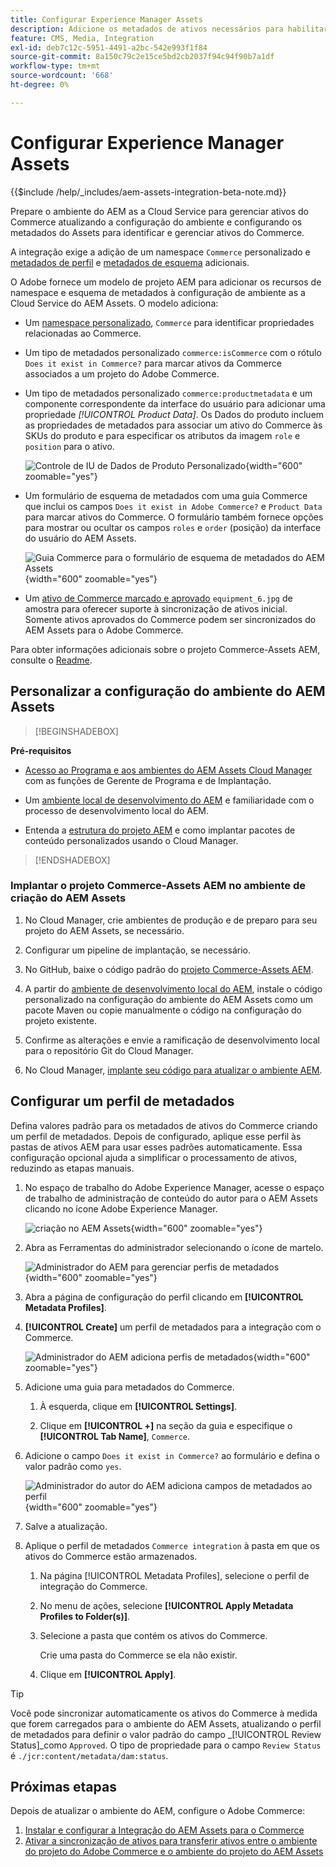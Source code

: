 ```yaml
---
title: Configurar Experience Manager Assets
description: Adicione os metadados de ativos necessários para habilitar a Integração do AEM Assets para o Commerce a fim de sincronizar ativos entre projetos do Adobe Commerce e do Experience Manager Assets.
feature: CMS, Media, Integration
exl-id: deb7c12c-5951-4491-a2bc-542e993f1f84
source-git-commit: 8a150c79c2e15ce5bd2cb2037f94c94f90b7a1df
workflow-type: tm+mt
source-wordcount: '668'
ht-degree: 0%

---
```


# Configurar Experience Manager Assets

{{$include /help/_includes/aem-assets-integration-beta-note.md}}

Prepare o ambiente do AEM as a Cloud Service para gerenciar ativos do Commerce atualizando a configuração do ambiente e configurando os metadados do Assets para identificar e gerenciar ativos do Commerce.

A integração exige a adição de um namespace `Commerce` personalizado e [metadados de perfil](https://experienceleague.adobe.com/en/docs/experience-manager-cloud-service/content/assets/manage/metadata-profiles) e [metadados de esquema](https://experienceleague.adobe.com/en/docs/experience-manager-cloud-service/content/assets/manage/metadata-schemas) adicionais.

O Adobe fornece um modelo de projeto AEM para adicionar os recursos de namespace e esquema de metadados à configuração de ambiente as a Cloud Service do AEM Assets. O modelo adiciona:

- Um [namespace personalizado](https://github.com/ankumalh/assets-commerce/blob/main/ui.config/jcr_root/apps/commerce/config/org.apache.sling.jcr.repoinit.RepositoryInitializer~commerce-namespaces.cfg.json), `Commerce` para identificar propriedades relacionadas ao Commerce.

- Um tipo de metadados personalizado `commerce:isCommerce` com o rótulo `Does it exist in Commerce?` para marcar ativos da Commerce associados a um projeto do Adobe Commerce.

- Um tipo de metadados personalizado `commerce:productmetadata` e um componente correspondente da interface do usuário para adicionar uma propriedade *[!UICONTROL Product Data]*. Os Dados do produto incluem as propriedades de metadados para associar um ativo do Commerce às SKUs do produto e para especificar os atributos da imagem `role` e `position` para o ativo.

  ![Controle de IU de Dados de Produto Personalizado](./assets/aem-commerce-sku-metadata-fields-from-template.png){width="600" zoomable="yes"}

- Um formulário de esquema de metadados com uma guia Commerce que inclui os campos `Does it exist in Adobe Commerce?` e `Product Data` para marcar ativos do Commerce. O formulário também fornece opções para mostrar ou ocultar os campos `roles` e `order` (posição) da interface do usuário do AEM Assets.

  ![Guia Commerce para o formulário de esquema de metadados do AEM Assets](./assets/assets-configure-metadata-schema-form-editor.png){width="600" zoomable="yes"}

- Um [ativo de Commerce marcado e aprovado](https://github.com/ankumalh/assets-commerce/blob/main/ui.content/src/main/content/jcr_root/content/dam/wknd/en/activities/hiking/equipment_6.jpg/.content.xml) `equipment_6.jpg` de amostra para oferecer suporte à sincronização de ativos inicial. Somente ativos aprovados do Commerce podem ser sincronizados do AEM Assets para o Adobe Commerce.

Para obter informações adicionais sobre o projeto Commerce-Assets AEM, consulte o [Readme](https://github.com/ankumalh/assets-commerce).

## Personalizar a configuração do ambiente do AEM Assets

>[!BEGINSHADEBOX]

**Pré-requisitos**

- [Acesso ao Programa e aos ambientes do AEM Assets Cloud Manager](https://experienceleague.adobe.com/en/docs/experience-manager-cloud-service/content/onboarding/journey/cloud-manager#access-sysadmin-bo) com as funções de Gerente de Programa e de Implantação.

- Um [ambiente local de desenvolvimento do AEM](https://experienceleague.adobe.com/en/docs/experience-manager-learn/cloud-service/local-development-environment-set-up/overview) e familiaridade com o processo de desenvolvimento local do AEM.

- Entenda a [estrutura do projeto AEM](https://experienceleague.adobe.com/pt-br/docs/experience-manager-cloud-service/content/implementing/developing/aem-project-content-package-structure) e como implantar pacotes de conteúdo personalizados usando o Cloud Manager.

>[!ENDSHADEBOX]

### Implantar o projeto Commerce-Assets AEM no ambiente de criação do AEM Assets

1. No Cloud Manager, crie ambientes de produção e de preparo para seu projeto do AEM Assets, se necessário.

1. Configurar um pipeline de implantação, se necessário.

1. No GitHub, baixe o código padrão do [projeto Commerce-Assets AEM](https://github.com/ankumalh/assets-commerce).

1. A partir do [ambiente de desenvolvimento local do AEM](https://experienceleague.adobe.com/en/docs/experience-manager-learn/cloud-service/local-development-environment-set-up/overview), instale o código personalizado na configuração do ambiente do AEM Assets como um pacote Maven ou copie manualmente o código na configuração do projeto existente.

1. Confirme as alterações e envie a ramificação de desenvolvimento local para o repositório Git do Cloud Manager.

1. No Cloud Manager, [implante seu código para atualizar o ambiente AEM](https://experienceleague.adobe.com/en/docs/experience-manager-cloud-service/content/implementing/using-cloud-manager/deploy-code#deploying-code-with-cloud-manager).

## Configurar um perfil de metadados

Defina valores padrão para os metadados de ativos do Commerce criando um perfil de metadados. Depois de configurado, aplique esse perfil às pastas de ativos AEM para usar esses padrões automaticamente. Essa configuração opcional ajuda a simplificar o processamento de ativos, reduzindo as etapas manuais.

1. No espaço de trabalho do Adobe Experience Manager, acesse o espaço de trabalho de administração de conteúdo do autor para o AEM Assets clicando no ícone Adobe Experience Manager.

   ![criação no AEM Assets](./assets/aem-assets-authoring.png){width="600" zoomable="yes"}

1. Abra as Ferramentas do administrador selecionando o ícone de martelo.

   ![Administrador do AEM para gerenciar perfis de metadados](./assets/aem-manage-metadata-profiles.png){width="600" zoomable="yes"}

1. Abra a página de configuração do perfil clicando em **[!UICONTROL Metadata Profiles]**.

1. **[!UICONTROL Create]** um perfil de metadados para a integração com o Commerce.

   ![Administrador do AEM adiciona perfis de metadados ](./assets/aem-create-metadata-profile.png){width="600" zoomable="yes"}

1. Adicione uma guia para metadados do Commerce.

   1. À esquerda, clique em **[!UICONTROL Settings]**.

   1. Clique em **[!UICONTROL +]** na seção da guia e especifique o **[!UICONTROL Tab Name]**, `Commerce`.

1. Adicione o campo `Does it exist in Commerce?` ao formulário e defina o valor padrão como `yes`.

   ![Administrador do autor do AEM adiciona campos de metadados ao perfil](./assets/aem-edit-metadata-profile-fields.png){width="600" zoomable="yes"}

1. Salve a atualização.

1. Aplique o perfil de metadados `Commerce integration` à pasta em que os ativos do Commerce estão armazenados.

   1. Na página [!UICONTROL  Metadata Profiles], selecione o perfil de integração do Commerce.

   1. No menu de ações, selecione **[!UICONTROL Apply Metadata Profiles to Folder(s)]**.

   1. Selecione a pasta que contém os ativos do Commerce.

      Crie uma pasta do Commerce se ela não existir.

   1. Clique em **[!UICONTROL Apply]**.

>[!TIP]
>
>Você pode sincronizar automaticamente os ativos do Commerce à medida que forem carregados para o ambiente do AEM Assets, atualizando o perfil de metadados para definir o valor padrão do campo _[!UICONTROL Review Status]_como `Approved`. O tipo de propriedade para o campo `Review Status` é `./jcr:content/metadata/dam:status`.


## Próximas etapas

Depois de atualizar o ambiente do AEM, configure o Adobe Commerce:

1. [Instalar e configurar a Integração do AEM Assets para o Commerce](aem-assets-configure-commerce.md)
2. [Ativar a sincronização de ativos para transferir ativos entre o ambiente do projeto do Adobe Commerce e o ambiente do projeto do AEM Assets](aem-assets-setup-synchronization.md)
